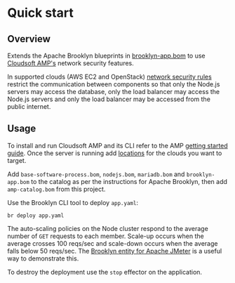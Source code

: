 # Quick start

## Overview

Extends the Apache Brooklyn blueprints in [brooklyn-app.bom](../three-tier-nodejs-brooklyn/brooklyn-app.bom)
to use [Cloudsoft AMP's](https://cloudsoft.io/getamp/) network security features.
 
In supported clouds (AWS EC2 and OpenStack) [network security rules](https://cloudsoft.io/blog/amp-network-security)
restrict the communication between components so that only the Node.js servers may access the database,
only the load balancer may access the Node.js servers and only the load balancer may be accessed from 
the public internet.


## Usage

To install and run Cloudsoft AMP and its CLI refer to the AMP 
[getting started guide](https://docs.cloudsoft.io/start/index.html).
Once the server is running add [locations](https://docs.cloudsoft.io/locations/first-location/)
for the clouds you want to target.

Add `base-software-process.bom`, `nodejs.bom`, `mariadb.bom` and `brooklyn-app.bom` to the catalog as 
per the instructions for Apache Brooklyn, then add `amp-catalog.bom` from this project.

Use the Brooklyn CLI tool to deploy `app.yaml`:
```
br deploy app.yaml
```

The auto-scaling policies on the Node cluster respond to the average number of `GET` requests to each
member. Scale-up occurs when the average crosses 100 reqs/sec and scale-down occurs when the average
falls below 50 reqs/sec. The [Brooklyn entity for Apache JMeter](https://github.com/cloudsoft/jmeter-entity/)
is a useful way to demonstrate this.

To destroy the deployment use the `stop` effector on the application.
